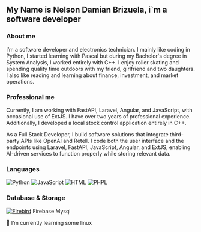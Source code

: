 ## My Name is Nelson Damian Brizuela, i`m a software developer
### About me
I’m a software developer and electronics technician. I mainly like coding in Python, I started learning with Pascal but during my Bachelor's degree in System Analysis, I worked entirely with C++. I enjoy roller skating and spending quality time outdoors with my friend, girlfriend and two daughters. I also like reading and learning about finance, investment, and market operations.
### Professional me
Currently, I am working with FastAPI, Laravel, Angular, and JavaScript, with occasional use of ExtJS. I have over two years of professional experience. Additionally, I developed a local stock control application entirely in C++.

As a Full Stack Developer, I build software solutions that integrate third-party APIs like OpenAI and Retell. I code both the user interface and the endpoints using Laravel, FastAPI, JavaScript, Angular, and ExtJS, enabling AI-driven services to function properly while storing relevant data.

### Languages
![Python](https://img.shields.io/badge/Python-3776AB?style=for-the-badge&logo=python&logoColor=white)
![JavaScript](https://img.shields.io/badge/JavaScript-F7DF1E?style=for-the-badge&logo=javascript&logoColor=black)
![HTML](https://img.shields.io/badge/HTML5-E34F26?style=for-the-badge&logo=html5&logoColor=white)
![PHPL](https://img.shields.io/badge/PHP-777BB4?style=for-the-badge&logo=php&logoColor=white)

### Database & Storage
<a href="https://firebirdsql.org/">![Firebird](https://img.shields.io/badge/PHP-777BB4?style=for-the-badge&logo=php&logoColor=white)</a>
Firebase
Mysql


🌱 I’m currently learning some linux 
<!--
**DamianBrizuela/DamianBrizuela** is a ✨ _special_ ✨ repository because its `README.md` (this file) appears on your GitHub profile.

Here are some ideas to get you started:

- 🔭 I’m currently working on ...
- 🌱 I’m currently learning ...
- 👯 I’m looking to collaborate on ...
- 🤔 I’m looking for help with ...
- 💬 Ask me about ...
- 📫 How to reach me: ...
- 😄 Pronouns: ...
- ⚡ Fun fact: ...
-->
